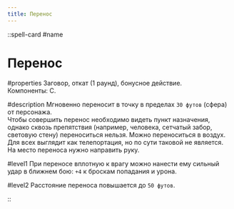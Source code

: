 ```yaml
---
title: Перенос
---
```


::spell-card
#name
# Перенос

#properties
Заговор, откат (1 раунд), бонусное действие.  
Компоненты: С.

#description
Мгновенно переносит в точку в пределах `30 футов` (сфера) от персонажа.  
Чтобы совершить перенос необходимо видеть пункт назначения, однако сквозь препятствия (например, человека, сетчатый забор, световую стену) переноситься нельзя. Можно переноситься в воздух. Для всех выглядит как телепортация, но по сути таковой не является.  
На место переноса нужно направить руку.

#level1
При переносе вплотную к врагу можно нанести ему сильный удар в ближнем бою: `+4` к броскам попадания и урона.

#level2
Расстояние переноса повышается до `50 футов`.

::